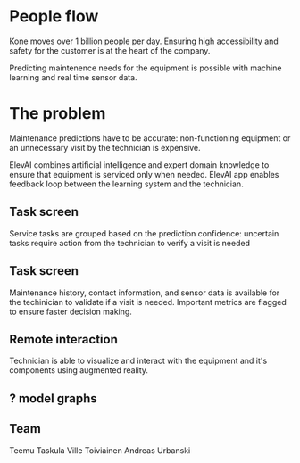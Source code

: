 
# People flow

Kone moves over 1 billion people per day. Ensuring high accessibility and safety for the customer is at the heart of the company.

Predicting maintenence needs for the equipment is possible with machine learning and real time sensor data.


# The problem

Maintenance predictions have to be accurate: non-functioning equipment or an unnecessary visit by the technician is expensive.

ElevAI combines artificial intelligence and expert domain knowledge to ensure that equipment is serviced only when needed. ElevAI app enables feedback loop between the learning system and the technician.


## Task screen

Service tasks are grouped based on the prediction confidence: uncertain tasks require action from the technician to verify a visit is needed

## Task screen

Maintenance history, contact information, and sensor data is available for the techinician to validate if a visit is needed. Important metrics are flagged to ensure faster decision making.

## Remote interaction

Technician is able to visualize and interact with the equipment and it's components using augmented reality.


## ? model graphs

## Team

Teemu Taskula
Ville Toiviainen
Andreas Urbanski







